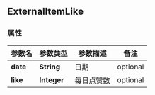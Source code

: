<a name="ExternalItemLike"></a>
## ExternalItemLike
### 属性
参数名 | 参数类型 | 参数描述 | 备注
------------ | ------------- | ------------- | -------------
**date** | **String** | 日期 |  optional
**like** | **Integer** | 每日点赞数 |  optional



